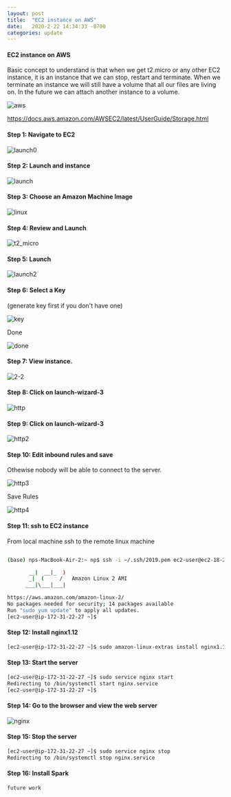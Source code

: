 ```yaml
---
layout: post
title:  "EC2 instance on AWS"
date:   2020-2-22 14:34:33 -0700
categories: update
---
```


#### EC2 instance on AWS

Basic concept to understand is that when we get t2.micro or any other EC2 instance, it is an instance that we can stop, restart and terminate. When we terminate an instance we will still have a volume that all our files are living on. In the future we can attach another instance to a volume.


![aws](/2020-02-22-aws-ec2/aws.png)

<https://docs.aws.amazon.com/AWSEC2/latest/UserGuide/Storage.html>


#### Step 1: Navigate to EC2

![launch0](/2020-02-22-aws-ec2/launch0.png)


#### Step 2: Launch and instance

![launch](/2020-02-22-aws-ec2/launch.png)


#### Step 3: Choose an Amazon Machine Image

![linux](/2020-02-22-aws-ec2/linux.png)



#### Step 4: Review and Launch

![t2_micro](/2020-02-22-aws-ec2/t2_micro.png)

#### Step 5: Launch

![launch2](/2020-02-22-aws-ec2/launch2.png)

#### Step 6: Select a Key

(generate key first if you don't have one)

![key](/2020-02-22-aws-ec2/key.png)



Done



![done](/2020-02-22-aws-ec2/done.png)

#### Step 7: View instance.

![2-2](/2020-02-22-aws-ec2/2-2.png)

#### Step 8: Click on launch-wizard-3

![http](/2020-02-22-aws-ec2/http.png)

#### Step 9: Click on launch-wizard-3

![http2](/2020-02-22-aws-ec2/http2.png)

#### Step 10: Edit inbound rules and save

Othewise nobody will be able to connect to the server.

![http3](/2020-02-22-aws-ec2/http3.png)

Save Rules

![http4](/2020-02-22-aws-ec2/http4.png)

#### Step 11: ssh to EC2 instance

From local machine ssh to the remote linux machine

```bash

(base) nps-MacBook-Air-2:~ np$ ssh -i ~/.ssh/2019.pem ec2-user@ec2-18-236-168-29.us-west-2.compute.amazonaws.com

       __|  __|_  )
       _|  (     /   Amazon Linux 2 AMI
      ___|\___|___|

https://aws.amazon.com/amazon-linux-2/
No packages needed for security; 14 packages available
Run "sudo yum update" to apply all updates.
[ec2-user@ip-172-31-22-27 ~]$

```

#### Step 12: Install nginx1.12


```bash
[ec2-user@ip-172-31-22-27 ~]$ sudo amazon-linux-extras install nginx1.12
```

#### Step 13: Start the server

```bash
[ec2-user@ip-172-31-22-27 ~]$ sudo service nginx start
Redirecting to /bin/systemctl start nginx.service
[ec2-user@ip-172-31-22-27 ~]$
```

#### Step 14: Go to the browser and view the web server

![nginx](/2020-02-22-aws-ec2/nginx.png)


#### Step 15: Stop the server

```bash
[ec2-user@ip-172-31-22-27 ~]$ sudo service nginx stop
Redirecting to /bin/systemctl stop nginx.service
```

#### Step 16: Install Spark

```bash
future work
```
